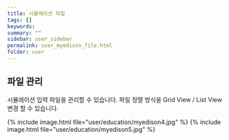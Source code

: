 ```yaml
---
title: 시뮬레이션 파일
tags: []
keywords:
summary: ""
sidebar: user_sidebar
permalink: user_myedison_file.html
folder: user
---
```


## 파일 관리

시뮬레이션 입력 파일을 관리할 수 있습니다. 파일 정렬 방식을 Grid View / List View 변경 할 수 있습니다.

{% include image.html file="user/education/myedison4.jpg" %}
{% include image.html file="user/education/myedison5.jpg" %}